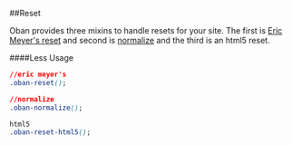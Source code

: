 ##Reset

Oban provides three mixins to handle resets for your site.  The first is [Eric Meyer's reset](http://meyerweb.com/eric/thoughts/2007/05/01/reset-reloaded/) and second is [normalize]() and the third is an html5 reset.

####Less Usage

```css
//eric meyer's
.oban-reset();

//normalize
.oban-normalize();

html5
.oban-reset-html5();
```
